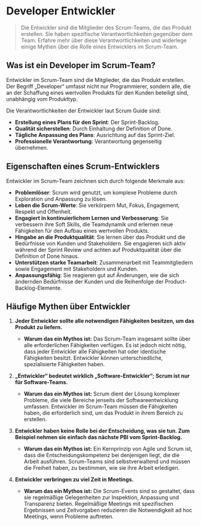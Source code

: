 # Developer Entwickler

> Die Entwickler sind die Mitglieder des Scrum-Teams, die das Produkt erstellen. Sie haben spezifische Verantwortlichkeiten gegenüber dem Team. Erfahre mehr über diese Verantwortlichkeiten und widerlege einige Mythen über die Rolle eines Entwicklers im Scrum-Team.

## **Was ist ein Developer im Scrum-Team?**

Entwickler im Scrum-Team sind die Mitglieder, die das Produkt erstellen. Der Begriff „Developer“ umfasst nicht nur Programmierer, sondern alle, die an der Schaffung eines wertvollen Produkts für den Kunden beteiligt sind, unabhängig vom Produkttyp.

Die Verantwortlichkeiten der Entwickler laut Scrum Guide sind:

- **Erstellung eines Plans für den Sprint**: Der Sprint-Backlog.
- **Qualität sicherstellen**: Durch Einhaltung der Definition of Done.
- **Tägliche Anpassung des Plans**: Ausrichtung auf das Sprint-Ziel.
- **Professionelle Verantwortung**: Verantwortung gegenseitig übernehmen.

## **Eigenschaften eines Scrum-Entwicklers**

Entwickler im Scrum-Team zeichnen sich durch folgende Merkmale aus:

- **Problemlöser**: Scrum wird genutzt, um komplexe Probleme durch Exploration und Anpassung zu lösen.
- **Leben die Scrum-Werte**: Sie verkörpern Mut, Fokus, Engagement, Respekt und Offenheit.
- **Engagiert in kontinuierlichem Lernen und Verbesserung**: Sie verbessern ihre Soft Skills, die Teamdynamik und erlernen neue Fähigkeiten für den Aufbau eines wertvollen Produkts.
- **Hingabe an die Produktqualität**: Sie lernen über das Produkt und die Bedürfnisse von Kunden und Stakeholdern. Sie engagieren sich aktiv während der Sprint Review und achten auf Produktqualität über die Definition of Done hinaus.
- **Unterstützen starke Teamarbeit**: Zusammenarbeit mit Teammitgliedern sowie Engagement mit Stakeholdern und Kunden.
- **Anpassungsfähig**: Sie reagieren gut auf Änderungen, wie die sich ändernden Bedürfnisse der Kunden und die Reihenfolge der Product-Backlog-Elemente.

## **Häufige Mythen über Entwickler**

1. **Jeder Entwickler sollte alle notwendigen Fähigkeiten besitzen, um das Produkt zu liefern.**
   - **Warum das ein Mythos ist:** Das Scrum-Team insgesamt sollte über alle erforderlichen Fähigkeiten verfügen. Es ist jedoch nicht nötig, dass jeder Entwickler alle Fähigkeiten hat oder identische Fähigkeiten besitzt. Entwickler können unterschiedliche, spezialisierte Fähigkeiten haben.

2. **„Entwickler“ bedeutet wirklich „Software-Entwickler“; Scrum ist nur für Software-Teams.**
   - **Warum das ein Mythos ist:** Scrum dient der Lösung komplexer Probleme, die viele Bereiche jenseits der Softwareentwicklung umfassen. Entwickler im Scrum-Team müssen die Fähigkeiten haben, die erforderlich sind, um das Produkt in ihrem Bereich zu erstellen.

3. **Entwickler haben keine Rolle bei der Entscheidung, was sie tun. Zum Beispiel nehmen sie einfach das nächste PBI vom Sprint-Backlog.**
   - **Warum das ein Mythos ist:** Ein Kernprinzip von Agile und Scrum ist, dass die Entscheidungskompetenz bei denjenigen liegt, die die Arbeit ausführen. Scrum-Teams sind selbstverwaltend und müssen die Freiheit haben, zu bestimmen, wie sie ihre Arbeit erledigen.

4. **Entwickler verbringen zu viel Zeit in Meetings.**
   - **Warum das ein Mythos ist:** Die Scrum-Events sind so gestaltet, dass sie regelmäßige Gelegenheiten zur Inspektion, Anpassung und Transparenz bieten. Regelmäßige Meetings mit spezifischen Ergebnissen und Zeitvorgaben reduzieren die Notwendigkeit ad hoc Meetings, wenn Probleme auftreten.
   
   
